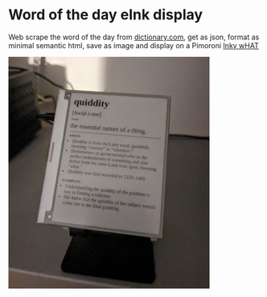 # Word of the day eInk display

Web scrape the word of the day from [dictionary.com](https://www.dictionary.com), get as json, format as minimal semantic html, save as image and display on a Pimoroni [Inky wHAT](https://shop.pimoroni.com/products/inky-what?variant=13590497624147)

![word of the day eInk display](screenshots/wotd-eink.png)
